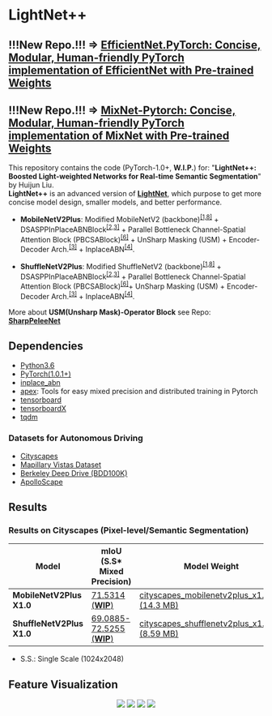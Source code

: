 # LightNet++

## !!!New Repo.!!! ⇒ **[EfficientNet.PyTorch: Concise, Modular, Human-friendly PyTorch implementation of EfficientNet with Pre-trained Weights](https://github.com/ansleliu/EfficientNet.PyTorch)**
## !!!New Repo.!!! ⇒ **[MixNet-Pytorch: Concise, Modular, Human-friendly PyTorch implementation of MixNet with Pre-trained Weights](https://github.com/ansleliu/MixNet-Pytorch)**

This repository contains the code (PyTorch-1.0+, **W.I.P.**) for: "**LightNet++: Boosted Light-weighted Networks for Real-time Semantic Segmentation**" by Huijun Liu.  
**LightNet++** is an advanced version of **[LightNet](https://github.com/ansleliu/LightNet)**,  which purpose to get more concise model design, 
smaller models, and better performance.



- **MobileNetV2Plus**: Modified MobileNetV2 (backbone)<sup>[[1,8]](#references)</sup> + DSASPPInPlaceABNBlock<sup>[[2,3]](#references)</sup> + 
Parallel Bottleneck Channel-Spatial Attention Block (PBCSABlock)<sup>[[6]](#references)</sup> + UnSharp Masking (USM) + Encoder-Decoder Arch.<sup>[[3]](#references)</sup> + 
InplaceABN<sup>[[4]](#references)</sup>.

- **ShuffleNetV2Plus**: Modified ShuffleNetV2 (backbone)<sup>[[1,8]](#references)</sup> + DSASPPInPlaceABNBlock<sup>[[2,3]](#references)</sup> + 
Parallel Bottleneck Channel-Spatial Attention Block (PBCSABlock)<sup>[[6]](#references)</sup>+ UnSharp Masking (USM)  + Encoder-Decoder Arch.<sup>[[3]](#references)</sup> + 
InplaceABN<sup>[[4]](#references)</sup>.
 
More about **USM(Unsharp Mask)-Operator Block** see Repo: [**SharpPeleeNet**](https://github.com/ansleliu/SharpPeleeNet)

## Dependencies

- [Python3.6](https://www.python.org/downloads/)  
- [PyTorch(1.0.1+)](http://pytorch.org)  
- [inplace_abn](https://github.com/mapillary/inplace_abn)  
- [apex](https://github.com/NVIDIA/apex): Tools for easy mixed precision and distributed training in Pytorch  
- [tensorboard](https://www.tensorflow.org/programmers_guide/summaries_and_tensorboard)  
- [tensorboardX](https://github.com/lanpa/tensorboard-pytorch)  
- [tqdm](https://github.com/tqdm/tqdm)  

### Datasets for Autonomous Driving
- [Cityscapes](https://www.cityscapes-dataset.com/)  
- [Mapillary Vistas Dataset](https://www.mapillary.com/dataset/vistas)  
- [Berkeley Deep Drive (BDD100K)](https://bdd-data.berkeley.edu/)  
- [ApolloScape](http://apolloscape.auto/index.html#)  


## Results

### Results on Cityscapes (Pixel-level/Semantic Segmentation)

| Model | mIoU (S.S* Mixed Precision) |Model Weight|
|---|---|---|
|**MobileNetV2Plus X1.0**|[71.5314 (**WIP**)](https://github.com/ansleliu/LightNetPlusPlus/blob/master/checkpoint/MobileNetv2Plus.csv)|[cityscapes_mobilenetv2plus_x1.0.pkl (14.3 MB)](https://github.com/ansleliu/LightNetPlusPlus/blob/master/checkpoint/cityscapes_mobilenetv2plus_x1.0.pkl)|
|**ShuffleNetV2Plus X1.0**|[69.0885-72.5255 (**WIP**)](https://github.com/ansleliu/LightNetPlusPlus/blob/master/checkpoint/ShuffleNetV2PlusX1.0.csv)|[cityscapes_shufflenetv2plus_x1.0.pkl (8.59 MB)](https://github.com/ansleliu/LightNetPlusPlus/blob/master/checkpoint/cityscapes_shufflenetv2plus_x1.0.pkl)|

* S.S.: Single Scale (1024x2048)

## Feature Visualization

<p align="center">
<img src="https://github.com/ansleliu/LightNetPlusPlus/blob/master/netviz/feat_viz/Figure_1.png" />
<img src="https://github.com/ansleliu/LightNetPlusPlus/blob/master/netviz/feat_viz/Figure_3.png" />
<img src="https://github.com/ansleliu/LightNetPlusPlus/blob/master/netviz/feat_viz/Figure_5.png" />
<img src="https://github.com/ansleliu/LightNetPlusPlus/blob/master/netviz/feat_viz/Figure_8.png" />
</p>
